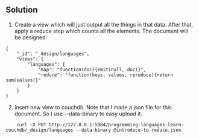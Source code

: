 ## Solution ##
1. Create a view which will just output all the things in that data. After that, apply a reduce step which counts all the elements. The document will be designed:
```
{
    "_id": "_design/languages",
    "views": {
        "languages": {
            "map": "function(doc){emit(null, doc)}",
            "reduce": "function(keys, values, rereduce){return sum(values)}"
        }
    }
}
```
2. insert new view to couchdb. Note that I made a json file for this document. So I use --data-binary to easy upload it.
```
    curl -X PUT http://127.0.0.1:5984/programming-languages-learn-couchdb/_design/languages --data-binary @introduce-to-reduce.json
```